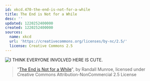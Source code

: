 ```yaml
---
id: xkcd.470-the-end-is-not-for-a-while
title: The End is Not for a While
desc: ''
updated: 1220252400000
created: 1220252400000
sources:
  name: xkcd
  url: 'https://creativecommons.org/licenses/by-nc/2.5/'
  license: Creative Commons 2.5
---
```

![I THINK EVERYONE INVOLVED HERE IS CUTE.](https://imgs.xkcd.com/comics/the_end_is_not_for_a_while.png)
> "[The End is Not for a While](https://xkcd.com/470/)", by Randall Munroe, licensed under Creative Commons Attribution-NonCommercial 2.5 License
